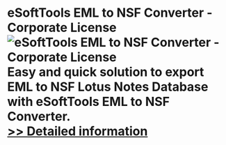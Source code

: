 # eSoftTools EML to NSF Converter - Corporate License<br />![eSoftTools EML to NSF Converter - Corporate License](https://mycommerce.akamaized.net/api/pimages/P300878282/BIG/300878282.GIF)<br />Easy and quick solution to export EML to NSF Lotus Notes Database with eSoftTools EML to NSF Converter.<br />[>> Detailed information](https://secure.shareit.com/shareit/product.html?productid=300878282&affiliateid=200057808)